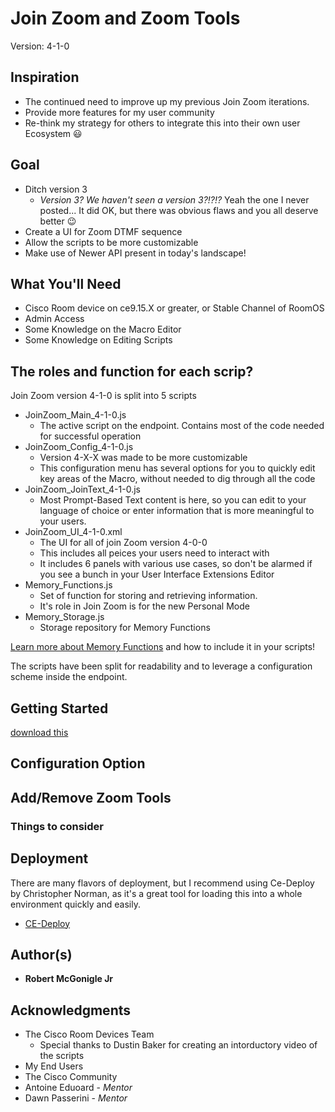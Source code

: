 # Join Zoom and Zoom Tools

Version: 4-1-0 

## Inspiration
* The continued need to improve up my previous Join Zoom iterations.
* Provide more features for my user community
* Re-think my strategy for others to integrate this into their own user Ecosystem 😃

## Goal
* Ditch version 3
  * _Version 3? We haven't seen a version 3?!?!?_ Yeah the one I never posted... It did OK, but there was obvious flaws and you all deserve better 😉
* Create a UI for Zoom DTMF sequence
* Allow the scripts to be more customizable
* Make use of Newer API present in today's landscape!


## What You'll Need
* Cisco Room device on ce9.15.X or greater, or Stable Channel of RoomOS
* Admin Access
* Some Knowledge on the Macro Editor
* Some Knowledge on Editing Scripts

## The roles and function for each scrip?

Join Zoom version 4-1-0 is split into 5 scripts
* JoinZoom_Main_4-1-0.js
  * The active script on the endpoint. Contains most of the code needed for successful operation 
* JoinZoom_Config_4-1-0.js
  * Version 4-X-X was made to be more customizable
  * This configuration menu has several options for you to quickly edit key areas of the Macro, without needed to dig through all the code
* JoinZoom_JoinText_4-1-0.js
  * Most Prompt-Based Text content is here, so you can edit to your language of choice or enter information that is more meaningful to your users.
* JoinZoom_UI_4-1-0.xml
  * The UI for all of join Zoom version 4-0-0
  * This includes all peices your users need to interact with
  * It includes 6 panels with various use cases, so don't be alarmed if you see a bunch in your User Interface Extensions Editor
* Memory_Functions.js
  * Set of function for storing and retrieving information.
  * It's role in Join Zoom is for the new Personal Mode
* Memory_Storage.js
  * Storage repository for Memory Functions

[Learn more about Memory Functions](https://github.com/Bobby-McGonigle/Cisco-RoomDevice-Macro-Projects-Examples/tree/master/Macro%20Memory%20Storage) and how to include it in your scripts!

The scripts have been split for readability and to leverage a configuration scheme inside the endpoint.

## Getting Started
<a href="/" download="test.txt">download this</a>

## Configuration Option

## Add/Remove Zoom Tools

### Things to consider

## Deployment

There are many flavors of deployment, but I recommend using Ce-Deploy by Christopher Norman, as it's a great tool for loading this into a whole environment quickly and easily.

* [CE-Deploy](https://github.com/voipnorm/CE-Deploy)

## Author(s)

* **Robert McGonigle Jr**

## Acknowledgments

* The Cisco Room Devices Team
  * Special thanks to Dustin Baker for creating an intorductory video of the scripts
* My End Users
* The Cisco Community
* Antoine Eduoard - *Mentor*
* Dawn Passerini - *Mentor*
